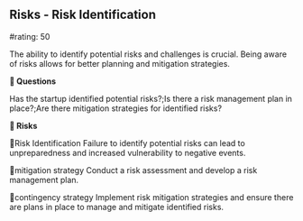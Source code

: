 

## Risks - Risk Identification

#rating: 50


The ability to identify potential risks and challenges is crucial. Being aware of risks allows for better planning and mitigation strategies.

**💭 Questions**

Has the startup identified potential risks?;Is there a risk management plan in place?;Are there mitigation strategies for identified risks?

**🚨 Risks**

🚨Risk Identification
Failure to identify potential risks can lead to unpreparedness and increased vulnerability to negative events.

🚨mitigation strategy
Conduct a risk assessment and develop a risk management plan.

🚨contingency strategy
Implement risk mitigation strategies and ensure there are plans in place to manage and mitigate identified risks.




